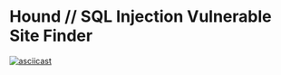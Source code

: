 # Hound // SQL Injection Vulnerable Site Finder

[![asciicast](https://asciinema.org/a/Ca0Q0KKfIs1uXunV0ZtKEBusu.svg)](https://asciinema.org/a/Ca0Q0KKfIs1uXunV0ZtKEBusu)

